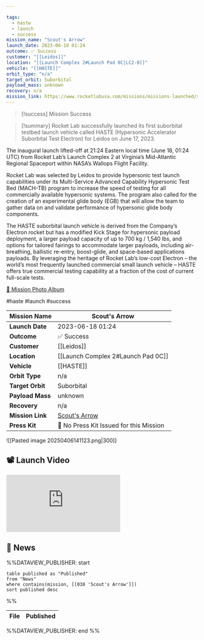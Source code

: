 ```yaml
---

tags:
  - haste
  - launch
  - success
mission_name: "Scout's Arrow"
launch_date: 2023-06-18 01:24
outcome: ✅ Success
customer: "[[Leidos]]"
location: "[[Launch Complex 2#Launch Pad 0C|LC2-0]]"
vehicle: "[[HASTE]]"
orbit_type: "n/a"
target_orbit: Suborbital
payload_mass: unknown
recovery: n/a
mission_link: https://www.rocketlabusa.com/missions/missions-launched/scouts-arrow/
---
```


>[!success] Mission Success

>[!summary]
Rocket Lab successfully launched its first suborbital testbed launch vehicle called HASTE (Hypersonic Accelerator Suborbital Test Electron) for Leidos on June 17, 2023.
>
The inaugural launch lifted-off at 21:24 Eastern local time (June 18, 01:24 UTC) from Rocket Lab’s Launch Complex 2 at Virginia’s Mid-Atlantic Regional Spaceport within NASA’s Wallops Flight Facility.
>
Rocket Lab was selected by Leidos to provide hypersonic test launch capabilities under its Multi-Service Advanced Capability Hypersonic Test Bed (MACH-TB) program to increase the speed of testing for all commercially available hypersonic systems. The program also called for the creation of an experimental glide body (EGB) that will allow the team to gather data on and validate performance of hypersonic glide body components. 
>
The HASTE suborbital launch vehicle is derived from the Company’s Electron rocket but has a modified Kick Stage for hypersonic payload deployment, a larger payload capacity of up to 700 kg / 1,540 lbs, and options for tailored fairings to accommodate larger payloads, including air-breathing, ballistic re-entry, boost-glide, and space-based applications payloads. By leveraging the heritage of Rocket Lab’s low-cost Electron – the world’s most frequently launched commercial small launch vehicle – HASTE offers true commercial testing capability at a fraction of the cost of current full-scale tests.
>
[📸 Mission Photo Album](https://www.flickr.com/photos/rocketlab/albums/72177720309200406/)

#haste #launch #success

| **Mission Name** | Scout's Arrow                                                                          |
| ---------------- | -------------------------------------------------------------------------------------- |
| **Launch Date**  | 2023-06-18 01:24                                                                       |
| **Outcome**      | ✅ Success                                                                              |
| **Customer**     | [[Leidos]]                                                                             |
| **Location**     | [[Launch Complex 2#Launch Pad 0C]]                                                     |
| **Vehicle**      | [[HASTE]]                                                                              |
| **Orbit Type**   | n/a                                                                                    |
| **Target Orbit** | Suborbital                                                                             |
| **Payload Mass** | unknown                                                                                |
| **Recovery**     | n/a                                                                                    |
| **Mission Link** | [Scout's Arrow](https://www.rocketlabusa.com/missions/missions-launched/scouts-arrow/) |
| **Press Kit**    | 🚫 No Press Kit Issued for this Mission                                                |


![[Pasted image 20250406141123.png|300]]

## 📽️ Launch Video

<div class="responsive-video">
<iframe src="https://www.youtube.com/embed/CnS8kBTNY1w" title="Rocket Lab&#39;s Electron - Scout&#39;s Arrow Mission" frameborder="0" allow="accelerometer; autoplay; clipboard-write; encrypted-media; gyroscope; picture-in-picture; web-share" referrerpolicy="strict-origin-when-cross-origin" allowfullscreen></iframe>
</div>

## 📰 News
%%DATAVIEW_PUBLISHER: start
```
table published as "Published"
from "News"
where contains(mission, [[038 'Scout's Arrow']])
sort published desc
```
%%

| File | Published |
| ---- | --------- |

%%DATAVIEW_PUBLISHER: end %%